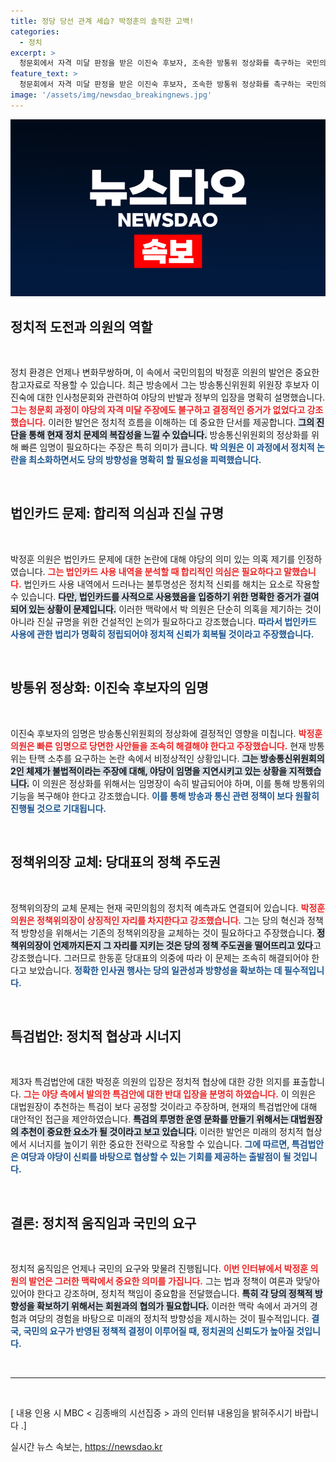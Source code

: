 ```yaml
---
title: 정당 당선 관계 세습? 박정훈의 솔직한 고백!
categories:
  - 정치
excerpt: >
  청문회에서 자격 미달 판정을 받은 이진숙 후보자, 조속한 방통위 정상화를 촉구하는 국민의힘 박정훈 의원의 직설적 분석! 자신을 방어하는 법인카드 논란과 함께 정점식 정책위의장의 사퇴 문제까지, 정치적 갈등의 심화가 예고된다.
feature_text: >
  청문회에서 자격 미달 판정을 받은 이진숙 후보자, 조속한 방통위 정상화를 촉구하는 국민의힘 박정훈 의원의 직설적 분석! 자신을 방어하는 법인카드 논란과 함께 정점식 정책위의장의 사퇴 문제까지, 정치적 갈등의 심화가 예고된다.
image: '/assets/img/newsdao_breakingnews.jpg'
---
```


<p><img src="/assets/img/newsdao_breakingnews.jpg" alt="implanttips 속보" /></p>

<h2 data-ke-size="size26">정치적 도전과 의원의 역할</h2>

<p data-ke-size="size16">&nbsp;</p>

<p>정치 환경은 언제나 변화무쌍하며, 이 속에서 국민의힘의 박정훈 의원의 발언은 중요한 참고자료로 작용할 수 있습니다. 최근 방송에서 그는 방송통신위원회 위원장 후보자 이진숙에 대한 인사청문회와 관련하여 야당의 반발과 정부의 입장을 명확히 설명했습니다. <b><span style="color: #ee2323;">그는 청문회 과정이 야당의 자격 미달 주장에도 불구하고 결정적인 증거가 없었다고 강조했습니다.</span></b> 이러한 발언은 정치적 흐름을 이해하는 데 중요한 단서를 제공합니다. <b><span style="background-color: #21538527;">그의 진단을 통해 현재 정치 문제의 복잡성을 느낄 수 있습니다.</span></b> 방송통신위원회의 정상화를 위해 빠른 임명이 필요하다는 주장은 특히 의미가 큽니다. <b><span style="color: #1a5490;">박 의원은 이 과정에서 정치적 논란을 최소화하면서도 당의 방향성을 명확히 할 필요성을 피력했습니다.</span></b> </p>

<p data-ke-size="size16">&nbsp;</p>

<h2 data-ke-size="size26">법인카드 문제: 합리적 의심과 진실 규명</h2>

<p data-ke-size="size16">&nbsp;</p>

<p>박정훈 의원은 법인카드 문제에 대한 논란에 대해 야당의 의미 있는 의혹 제기를 인정하였습니다. <b><span style="color: #ee2323;">그는 법인카드 사용 내역을 분석할 때 합리적인 의심은 필요하다고 말했습니다.</span></b> 법인카드 사용 내역에서 드러나는 불투명성은 정치적 신뢰를 해치는 요소로 작용할 수 있습니다. <b><span style="background-color: #21538527;">다만, 법인카드를 사적으로 사용했음을 입증하기 위한 명확한 증거가 결여되어 있는 상황이 문제입니다.</span></b> 이러한 맥락에서 박 의원은 단순히 의혹을 제기하는 것이 아니라 진실 규명을 위한 건설적인 논의가 필요하다고 강조했습니다. <b><span style="color: #1a5490;">따라서 법인카드 사용에 관한 법리가 명확히 정립되어야 정치적 신뢰가 회복될 것이라고 주장했습니다.</span></b></p>

<p data-ke-size="size16">&nbsp;</p>

<h2 data-ke-size="size26">방통위 정상화: 이진숙 후보자의 임명</h2>

<p data-ke-size="size16">&nbsp;</p>

<p>이진숙 후보자의 임명은 방송통신위원회의 정상화에 결정적인 영향을 미칩니다. <b><span style="color: #ee2323;">박정훈 의원은 빠른 임명으로 당면한 사안들을 조속히 해결해야 한다고 주장했습니다.</span></b> 현재 방통위는 탄핵 소추를 요구하는 논란 속에서 비정상적인 상황입니다. <b><span style="background-color: #21538527;">그는 방송통신위원회의 2인 체제가 불법적이라는 주장에 대해, 야당이 임명을 지연시키고 있는 상황을 지적했습니다.</span></b> 이 의원은 정상화를 위해서는 임명장이 속히 발급되어야 하며, 이를 통해 방통위의 기능을 복구해야 한다고 강조했습니다. <b><span style="color: #1a5490;">이를 통해 방송과 통신 관련 정책이 보다 원활히 진행될 것으로 기대됩니다.</span></b></p>

<p data-ke-size="size16">&nbsp;</p>

<h2 data-ke-size="size26">정책위의장 교체: 당대표의 정책 주도권</h2>

<p data-ke-size="size16">&nbsp;</p>

<p>정책위의장의 교체 문제는 현재 국민의힘의 정치적 예측과도 연결되어 있습니다. <b><span style="color: #ee2323;">박정훈 의원은 정책위의장이 상징적인 자리를 차지한다고 강조했습니다.</span></b> 그는 당의 혁신과 정책적 방향성을 위해서는 기존의 정책위의장을 교체하는 것이 필요하다고 주장했습니다. <b><span style="background-color: #21538527;">정책위의장이 언제까지든지 그 자리를 지키는 것은 당의 정책 주도권을 떨어뜨리고 있다</span></b>고 강조했습니다. 그러므로 한동훈 당대표의 의중에 따라 이 문제는 조속히 해결되어야 한다고 보았습니다. <b><span style="color: #1a5490;">정확한 인사권 행사는 당의 일관성과 방향성을 확보하는 데 필수적입니다.</span></b></p>

<p data-ke-size="size16">&nbsp;</p>

<h2 data-ke-size="size26">특검법안: 정치적 협상과 시너지</h2>

<p data-ke-size="size16">&nbsp;</p>

<p>제3자 특검법안에 대한 박정훈 의원의 입장은 정치적 협상에 대한 강한 의지를 표출합니다. <b><span style="color: #ee2323;">그는 야당 측에서 발의한 특검안에 대한 반대 입장을 분명히 하였습니다.</span></b> 이 의원은 대법원장이 추천하는 특검이 보다 공정할 것이라고 주장하며, 현재의 특검법안에 대해 대안적인 접근을 제안하였습니다. <b><span style="background-color: #21538527;">특검의 투명한 운영 문화를 만들기 위해서는 대법원장의 추천이 중요한 요소가 될 것이라고 보고 있습니다.</span></b> 이러한 발언은 미래의 정치적 협상에서 시너지를 높이기 위한 중요한 전략으로 작용할 수 있습니다. <b><span style="color: #1a5490;">그에 따르면, 특검법안은 여당과 야당이 신뢰를 바탕으로 협상할 수 있는 기회를 제공하는 출발점이 될 것입니다.</span></b></p>

<p data-ke-size="size16">&nbsp;</p>

<h2 data-ke-size="size26">결론: 정치적 움직임과 국민의 요구</h2>

<p data-ke-size="size16">&nbsp;</p>

<p>정치적 움직임은 언제나 국민의 요구와 맞물려 진행됩니다. <b><span style="color: #ee2323;">이번 인터뷰에서 박정훈 의원의 발언은 그러한 맥락에서 중요한 의미를 가집니다.</span></b> 그는 법과 정책이 여론과 맞닿아 있어야 한다고 강조하며, 정치적 책임이 중요함을 전달했습니다. <b><span style="background-color: #21538527;">특히 각 당의 정책적 방향성을 확보하기 위해서는 회원과의 협의가 필요합니다.</span></b> 이러한 맥락 속에서 과거의 경험과 여당의 경험을 바탕으로 미래의 정치적 방향성을 제시하는 것이 필수적입니다. <b><span style="color: #1a5490;">결국, 국민의 요구가 반영된 정책적 결정이 이루어질 때, 정치권의 신뢰도가 높아질 것입니다.</span></b></p>

<p data-ke-size="size16">&nbsp;</p>

<hr>

<p data-ke-size="size16">&nbsp;</p>

<p>[ 내용 인용 시 MBC &lt; 김종배의 시선집중 &gt; 과의 인터뷰 내용임을 밝혀주시기 바랍니다 .]</p>
실시간 뉴스 속보는, <a href="https://newsdao.kr" rel="dofollow">https://newsdao.kr</a>


